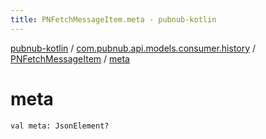 ```yaml
---
title: PNFetchMessageItem.meta - pubnub-kotlin
---
```


[pubnub-kotlin](../../index.html) / [com.pubnub.api.models.consumer.history](../index.html) / [PNFetchMessageItem](index.html) / [meta](./meta.html)

# meta

`val meta: JsonElement?`